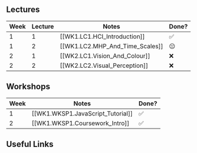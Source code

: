 ```table-of-contents
```

## Lectures

| Week | Lecture | Notes                                     | Done? |
| ---- | ------- | ----------------------------------------- | ----- |
| 1    | 1       | [[WK1.LC1.HCI_Introduction]]            | ✅     |
| 1    | 2       | [[WK1.LC2.MHP_And_Time_Scales]] | 😐    |
| 2    | 1       | [[WK2.LC1.Vision_And_Colour]]                     | ❌     |
| 2    | 2       | [[WK2.LC2.Visual_Perception]]                     | ❌     |


## Workshops

| Week | Notes                             | Done? |
| ---- | --------------------------------- | ----- |
| 1    | [[WK1.WKSP1.JavaScript_Tutorial]]       | ✅     |
| 2    | [[WK1.WKSP1.Coursework_Intro]] | ✅     |

## Useful Links
